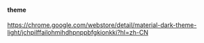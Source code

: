 #### theme
https://chrome.google.com/webstore/detail/material-dark-theme-light/jchpilffailohmihdhpnppbfgkionkki?hl=zh-CN
